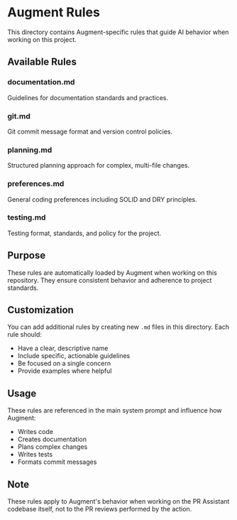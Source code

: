 # Augment Rules

This directory contains Augment-specific rules that guide AI behavior when working on this project.

## Available Rules

### documentation.md
Guidelines for documentation standards and practices.

### git.md
Git commit message format and version control policies.

### planning.md
Structured planning approach for complex, multi-file changes.

### preferences.md
General coding preferences including SOLID and DRY principles.

### testing.md
Testing format, standards, and policy for the project.

## Purpose

These rules are automatically loaded by Augment when working on this repository. They ensure consistent behavior and adherence to project standards.

## Customization

You can add additional rules by creating new `.md` files in this directory. Each rule should:
- Have a clear, descriptive name
- Include specific, actionable guidelines
- Be focused on a single concern
- Provide examples where helpful

## Usage

These rules are referenced in the main system prompt and influence how Augment:
- Writes code
- Creates documentation
- Plans complex changes
- Writes tests
- Formats commit messages

## Note

These rules apply to Augment's behavior when working on the PR Assistant codebase itself, not to the PR reviews performed by the action.

